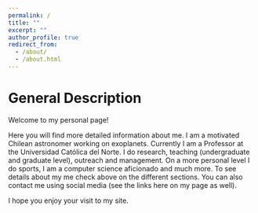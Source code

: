 ```yaml
---
permalink: /
title: ""
excerpt: ""
author_profile: true
redirect_from: 
  - /about/
  - /about.html
---
```


General Description
===================
Welcome to my personal page!

Here you will find more detailed information about me. I am a motivated Chilean astronomer working on exoplanets. Currently I am a Professor at the Universidad Católica del Norte. I do research, teaching (undergraduate and graduate level), outreach and management. On a more personal level I do sports, I am a computer science aficionado and much more. To see details about my me check above on the different sections. You can also contact me using social media (see the links here on my page as well).

I hope you enjoy your visit to my site. 





